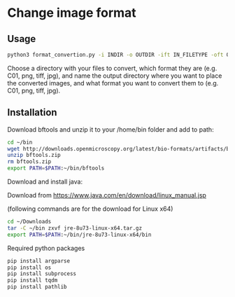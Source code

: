 # Change image format

## Usage
```bash
python3 format_convertion.py -i INDIR -o OUTDIR -ift IN_FILETYPE -oft OUT_FILETYPE
```
Choose a directory with your files to convert, which format they are (e.g. C01, png, tiff, jpg), and name the output directory where you want to place the converted images, and what format you want to convert them to (e.g. C01, png, tiff, jpg).



## Installation

Download bftools and unzip it to your /home/bin folder and add to path:

```bash
cd ~/bin
wget http://downloads.openmicroscopy.org/latest/bio-formats/artifacts/bftools.zip
unzip bftools.zip
rm bftools.zip
export PATH=$PATH:~/bin/bftools
```
Download and install java:

Download from https://www.java.com/en/download/linux_manual.jsp

(following commands are for the download for Linux x64)

```bash
cd ~/Downloads
tar -C ~/bin zxvf jre-8u73-linux-x64.tar.gz
export PATH=$PATH:~/bin/jre-8u73-linux-x64/bin
```

Required python packages
```python
pip install argparse
pip install os
pip install subprocess
pip install tqdm
pip install pathlib
```

